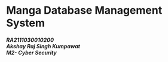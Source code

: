 # Manga Database Management System
<h5>RA2111030010200<br>Akshay Raj Singh Kumpawat<br>M2- Cyber Security</h5>
